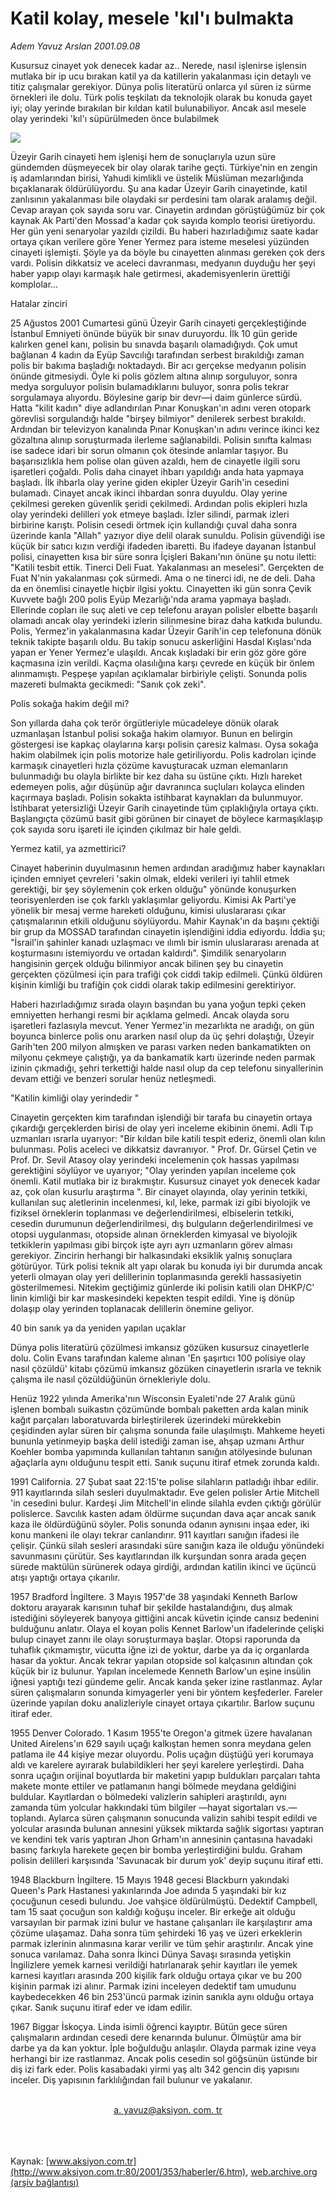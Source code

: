 # Katil kolay, mesele 'kıl'ı bulmakta

*Adem Yavuz Arslan 2001.09.08*

<div>
 <p class="spot">
  Kusursuz cinayet yok denecek  kadar az.. Nerede, nasıl işlenirse  işlensin mutlaka bir ip ucu bırakan  katil ya da katillerin yakalanması  için detaylı ve titiz çalışmalar  gerekiyor. Dünya polis literatürü  onlarca yıl süren iz sürme örnekleri ile dolu. Türk polis teşkilatı da  teknolojik olarak bu konuda gayet  iyi; olay yerinde bırakılan bir kıldan katil bulunabiliyor. Ancak asıl  mesele olay yerindeki 'kıl'ı süpürülmeden önce bulabilmek
 </p>
 <p class="metin">
 </p>
 <img border="0" src="/web/20020423064549im_/http://www.aksiyon.com.tr/2001/353/resimler/katil.jpg"/>
 <p class="metin">
  Üzeyir Garih cinayeti hem işlenişi hem de sonuçlarıyla uzun süre gündemden düşmeyecek bir olay olarak tarihe geçti. Türkiye'nin en zengin iş adamlarından birisi, Yahudi kimlikli ve üstelik Müslüman mezarlığında bıçaklanarak öldürülüyordu. Şu ana kadar Üzeyir Garih cinayetinde, katil zanlısının yakalanması bile olaydaki sır perdesini tam olarak aralamış değil. Cevap arayan çok sayıda soru var. Cinayetin ardından görüştüğümüz bir çok kaynak Ak Parti'den Mossad'a kadar çok sayıda komplo teorisi üretiyordu. Her gün yeni senaryolar yazıldı çizildi. Bu haberi hazırladığımız saate kadar ortaya çıkan verilere göre Yener Yermez para isteme meselesi yüzünden cinayeti işlemişti. Şöyle ya da böyle bu cinayetten alınması gereken çok ders vardı. Polisin dikkatsiz ve aceleci davranması, medyanın duyduğu her şeyi haber yapıp olayı karmaşık hale getirmesi, akademisyenlerin ürettiği komplolar...
 </p>
 <p class="metin">
  Hatalar zinciri
 </p>
 <p class="metin">
  25 Ağustos 2001 Cumartesi günü Üzeyir Garih cinayeti gerçekleştiğinde İstanbul Emniyeti önünde büyük bir sınav duruyordu. İlk 10 gün geride kalırken genel kanı, polisin bu sınavda başarılı olamadığıydı. Çok umut bağlanan 4 kadın da Eyüp Savcılığı tarafından serbest bırakıldığı zaman polis bir bakıma başladığı noktadaydı. Bir acı gerçekse medyanın polisin önünde gitmesiydi. Öyle ki polis gözlem altına alınıp sorguluyor, sonra medya sorguluyor polisin bulamadıklarını buluyor, sonra polis tekrar sorgulamaya alıyordu. Böylesine garip bir devr—i daim günlerce sürdü. Hatta "kilit kadın" diye adlandırılan Pınar Konuşkan'ın adını veren otopark görevlisi sorgulandığı halde "birşey bilmiyor" denilerek serbest bırakıldı. Ardından bir televizyon kanalında Pınar Konuşkan'ın adını verince ikinci kez gözaltına alınıp soruşturmada ilerleme sağlanabildi. Polisin sınıfta kalması ise sadece idari bir sorun olmanın çok ötesinde anlamlar taşıyor. Bu başarısızlıkla hem polise olan güven azaldı, hem de cinayetle ilgili soru işaretleri çoğaldı. Polis daha cinayet ihbarı yapıldığı anda hata yapmaya başladı. İlk ihbarla olay yerine giden ekipler Üzeyir Garih'in cesedini bulamadı. Cinayet ancak ikinci ihbardan sonra duyuldu. Olay yerine çekilmesi gereken güvenlik şeridi çekilmedi. Ardından polis ekipleri hızla olay yerindeki delilleri yok etmeye başladı. İzler silindi, parmak izleri birbirine karıştı. Polisin cesedi örtmek için kullandığı çuval daha sonra üzerinde kanla "Allah" yazıyor diye delil olarak sunuldu. Polisin güvendiği ise küçük bir satıcı kızın verdiği ifadeden ibaretti. Bu ifadeye dayanan İstanbul polisi, cinayetten kısa bir süre sonra İçişleri Bakanı'nın önüne şu notu iletti: "Katili tesbit ettik. Tinerci Deli Fuat. Yakalanması an meselesi". Gerçekten de Fuat N'nin yakalanması çok sürmedi. Ama o ne tinerci idi, ne de deli. Daha da en önemlisi cinayetle hiçbir ilgisi yoktu. Cinayetten iki gün sonra Çevik Kuvvete bağlı 200 polis Eyüp Mezarlığı'nda arama yapmaya başladı. Ellerinde copları ile suç aleti ve cep telefonu arayan polisler elbette başarılı olamadı ancak olay yerindeki izlerin silinmesine biraz daha katkıda bulundu. Polis, Yermez'in yakalanmasına kadar Üzeyir Garih'in cep telefonuna dönük teknik takipte başarılı oldu. Bu takip sonucu askerliğini Hasdal Kışlası'nda yapan er Yener Yermez'e ulaşıldı. Ancak kışladaki bir erin göz göre göre kaçmasına izin verildi. Kaçma olasılığına karşı çevrede en küçük bir önlem alınmamıştı. Peşpeşe yapılan açıklamalar birbiriyle çelişti. Sonunda polis mazereti bulmakta gecikmedi: "Sanık çok zeki".
 </p>
 <p class="metin">
  Polis sokağa hakim değil mi?
 </p>
 <p class="metin">
  Son yıllarda daha çok terör örgütleriyle mücadeleye dönük olarak uzmanlaşan İstanbul polisi sokağa hakim olamıyor. Bunun en belirgin göstergesi ise kapkaç olaylarına karşı polisin çaresiz kalması. Oysa sokağa hakim olabilmek için polis motorize hale getiriliyordu. Polis kadroları içinde karmaşık cinayetleri hızla çözüme kavuşturacak uzman elemanların bulunmadığı bu olayla birlikte bir kez daha su üstüne çıktı. Hızlı hareket edemeyen polis, ağır düşünüp ağır davranınca suçluları kolayca elinden kaçırmaya başladı. Polisin sokakta istihbarat kaynakları da bulunmuyor. İstihbarat yetersizliği Üzeyir Garih cinayetinde tüm çıplaklığıyla ortaya çıktı. Başlangıçta çözümü basit gibi görünen bir cinayet de böylece karmaşıklaşıp çok sayıda soru işareti ile içinden çıkılmaz bir hale geldi.
 </p>
 <p class="metin">
  Yermez katil, ya azmettirici?
 </p>
 <p class="metin">
  Cinayet haberinin duyulmasının hemen ardından aradığımız haber kaynakları içinden emniyet çevreleri 'sakin olmak, eldeki verileri iyi tahlil etmek gerektiği, bir şey söylemenin çok erken olduğu" yönünde konuşurken teorisyenlerden ise çok farklı yaklaşımlar geliyordu. Kimisi Ak Parti'ye yönelik bir mesaj verme hareketi olduğunu, kimisi uluslararası çıkar çatışmalarının etkili olduğunu söylüyordu. Mahir Kaynak'ın da başını çektiği bir grup da MOSSAD tarafından cinayetin işlendiğini iddia ediyordu. İddia şu; "İsrail'in şahinler kanadı uzlaşmacı ve ılımlı bir ismin uluslararası arenada at koşturmasını istemiyordu ve ortadan kaldırdı". Şimdilik senaryoların hangisinin gerçek olduğu bilinmiyor ancak bilinen şey bu cinayetin gerçekten çözülmesi için para trafiği çok ciddi takip edilmeli. Çünkü öldüren kişinin kimliği bu trafiğin çok ciddi olarak takip edilmesini gerektiriyor.
 </p>
 <p class="metin">
  Haberi hazırladığımız sırada olayın başından bu yana yoğun tepki çeken emniyetten herhangi resmi bir açıklama gelmedi. Ancak olayda soru işaretleri fazlasıyla mevcut. Yener Yermez'in mezarlıkta ne aradığı, on gün boyunca binlerce polis onu ararken nasıl olup da üç şehri dolaştığı, Üzeyir Garih'ten 200 milyon almışken ve parası varken neden bankamatikten on milyonu çekmeye çalıştığı, ya da bankamatik kartı üzerinde neden parmak izinin çıkmadığı, şehri terkettiği halde nasıl olup da cep telefonu sinyallerinin devam ettiği ve benzeri sorular henüz netleşmedi.
 </p>
 <p class="metin">
  "Katilin kimliği olay yerindedir "
 </p>
 <p class="metin">
  Cinayetin gerçekten kim tarafından işlendiği bir tarafa bu cinayetin ortaya çıkardığı gerçeklerden birisi de olay yeri inceleme ekibinin önemi. Adli Tıp uzmanları ısrarla uyarıyor: "Bir kıldan bile katili tespit ederiz, önemli olan kılın bulunması. Polis aceleci ve dikkatsiz davranıyor. " Prof. Dr. Gürsel Çetin ve Prof. Dr. Sevil Atasoy olay yerindeki incelemenin çok hassas yapılması gerektiğini söylüyor ve uyarıyor; "Olay yerinden yapılan inceleme çok önemli. Katil mutlaka bir iz bırakmıştır. Kusursuz cinayet yok denecek kadar az, çok olan kusurlu araştırma ". Bir cinayet olayında, olay yerinin tetkiki, kullanılan suç aletlerinin incelenmesi, kıl, leke, parmak izi gibi biyolojik ve fiziksel örneklerin toplanması ve değerlendirilmesi, elbiselerin tetkiki, cesedin durumunun değerlendirilmesi, dış bulguların değerlendirilmesi ve otopsi uygulanması, otopside alınan örneklerden kimyasal ve biyolojik tetkiklerin yapılması gibi birçok işte ayrı ayrı uzmanların görev alması gerekiyor. Zincirin herhangi bir halkasındaki eksiklik yalnış sonuçlara götürüyor. Türk polisi teknik alt yapı olarak bu konuda iyi bir durumda ancak yeterli olmayan olay yeri delillerinin toplanmasında gerekli hassasiyetin gösterilmemesi. Nitekim geçtiğimiz günlerde iki polisin katili olan DHKP/C' linin kimliği bir kar maskesindeki kepekten tespit edildi. Yine iş dönüp dolaşıp olay yerinden toplanacak delillerin önemine geliyor.
 </p>
 <p class="metin">
 </p>
 <p class="arabaslik">
  40 bin sanık ya da yeniden yapılan uçaklar
 </p>
 <p class="metin">
  Dünya polis literatürü çözülmesi imkansız gözüken kusursuz cinayetlerle dolu. Colin Evans tarafından kaleme alınan 'En şaşırtıcı 100 polisiye olay nasıl çözüldü' kitabı çözümü imkansız gözüken cinayetlerin ısrarla ve teknik çalışma ile nasıl çözüldüğünün örnekleriyle dolu.
 </p>
 <p class="metin">
  Henüz 1922 yılında Amerika'nın Wisconsin Eyaleti'nde 27 Aralık günü işlenen bombalı suikastın çözümünde bombalı paketten arda kalan minik kağıt parçaları laboratuvarda birleştirilerek üzerindeki mürekkebin çeşidinden aylar süren bir çalışma sonunda faile ulaşılmıştı. Mahkeme heyeti bununla yetinmeyip başka delil istediği zaman ise, ahşap uzmanı Arthur Koehler bomba yapımında kullanılan tahtanın sanığın atölyesinde bulunan ağaçlarla aynı olduğunu tespit etti. Sanık suçunu itiraf etmek zorunda kaldı.
 </p>
 <p class="metin">
  1991 California. 27 Şubat saat 22:15'te polise silahların patladığı ihbar edilir. 911 kayıtlarında silah sesleri duyulmaktadır. Eve gelen polisler Artie Mitchell 'in cesedini bulur. Kardeşi Jim Mitchell'in elinde silahla evden çıktığı görülür polislerce. Savcılık kasten adam öldürme suçundan dava açar ancak sanık kaza ile öldürdüğünü söyler. Polis sonunda odanın aynısını inşaa eder, iki konu mankeni ile olayı tekrar canlandırır. 911 kayıtları sanığın ifadesi ile çelişir. Çünkü silah sesleri arasındaki süre sanığın kaza ile olduğu yönündeki savunmasını çürütür. Ses kayıtlarından ilk kurşundan sonra arada geçen sürede maktülün sürünerek odaya girdiği, ardından katilin ikinci ve üçüncü atışı yaptığı ortaya çıkarılır.
 </p>
 <p class="metin">
  1957 Bradford İngiltere. 3 Mayıs 1957'de 38 yaşındaki Kenneth Barlow doktoru arayarak karısının tuhaf bir şekilde hastalandığını, duş almak istediğini söyleyerek banyoya gittiğini ancak küvetin içinde cansız bedenini bulduğunu anlatır. Olaya el koyan polis Kennet Barlow'un ifadelerinde çelişki bulup cinayet zannı ile olayı soruşturmaya başlar. Otopsi raporunda da tuhaflık çıkmamıştır, vücutta iğne izi de yoktur, darbe ya da iç organlarda hasar da yoktur. Ancak tekrar yapılan otopside sol kalçasının altından çok küçük bir iz bulunur. Yapılan incelemede Kenneth Barlow'un eşine insülin iğnesi yaptığı tezi gündeme gelir. Ancak kanda şeker izine rastlanmaz. Aylar süren çalışmaların sonunda kimyagerler yeni bir yöntem keşfederler. Fareler üzerinde yapılan doku analizleriyle cinayet ortaya çıkartılır. Barlow suçunu itiraf eder.
 </p>
 <p class="metin">
  1955 Denver Colorado. 1 Kasım 1955'te Oregon'a gitmek üzere havalanan United Airelens'ın 629 sayılı uçağı kalkıştan hemen sonra meydana gelen patlama ile 44 kişiye mezar oluyordu. Polis uçağın düştüğü yeri korumaya aldı ve karelere ayırarak bulabildikleri her şeyi karelere yerleştirdi. Daha sonra uçağın orijinal boyutlarda bir maketini yapıp buldukları parçaları tahta makete monte ettiler ve patlamanın hangi bölmede meydana geldiğini buldular. Kayıtlardan o bölmedeki valizlerin sahipleri araştırıldı, aynı zamanda tüm yolcular hakkındaki tüm bilgiler —hayat sigortaları vs.— toplandı. Aylarca süren çalışmanın sonucunda valizin sahibi tespit edildi ve yolcular arasında bulunan annesini yüksek miktarda sağlık sigortası yaptıran ve kendini tek varis yaptıran Jhon Grham'ın annesinin çantasına havadaki basınç farkıyla harekete geçen bir bomba yerleştirdiğini buldu. Graham polisin delilleri karşısında 'Savunacak bir durum yok' deyip suçunu itiraf etti.
 </p>
 <p class="metin">
  1948 Blackburn İngiltere. 15 Mayıs 1948 gecesi Blackburn yakındaki Queen's Park Hastanesi yakınlarında Joe adında 5 yaşındaki bir kız çocuğunun cesedi bulundu. Joe vahşice öldürülmüştü. Dedektif Campbell, tam 15 saat çocuğun son kaldığı koğuşu inceler. Bir erkeğe ait olduğu varsayılan bir parmak izini bulur ve hastane çalışanları ile karşılaştırır ama çözüme ulaşamaz. Daha sonra tüm şehirdeki 16 yaş ve üzeri erkeklerin parmak izlerinin alınmasına karar verilir ve tüm şehir araştırılır. Ancak yine sonuca varılamaz. Daha sonra İkinci Dünya Savaşı sırasında yetişkin İngilizlere yemek karnesi verildiği hatırlanarak şehir kayıtları ile yemek karnesi kayıtları arasında 200 kişilik fark olduğu ortaya çıkar ve bu 200 kişinin parmak izi alınır. Parmak izini inceleyen dedektif tam umudunu kaybedecekken 46 bin 253'üncü parmak izinin sanıkla aynı olduğu ortaya çıkar. Sanık suçunu itiraf eder ve idam edilir.
 </p>
 <p class="metin">
  1967 Biggar İskoçya. Linda isimli öğrenci kayıptır. Bütün gece süren çalışmaların ardından cesedi dere kenarında bulunur. Ölmüştür ama bir darbe ya da kan yoktur. İple boğulduğu anlaşılır. Olayda parmak izine veya herhangi bir ize rastlanmaz. Ancak polis cesedin sol göğsünün üstünde bir diş izi fark eder. Polis kasabadaki yirmi yaş altı 342 gencin diş yapısını inceler. Diş yapısının farklılığından fail bulunur ve yakalanır.
 </p>
 <p class="metin">
 </p>
 <br/>
 <center>
  <a class="anaorta" href="http://web.archive.org/web/20020423064549/mailto:a. yavuz@aksiyon. com. tr">
   a. yavuz@aksiyon. com. tr
  </a>
 </center>
 <br/>
 <br/>
 <br/>
</div>

Kaynak: [www.aksiyon.com.tr](http://www.aksiyon.com.tr:80/2001/353/haberler/6.htm), [web.archive.org (arşiv bağlantısı)](http://web.archive.org/web/20020423064549/http://www.aksiyon.com.tr:80/2001/353/haberler/6.htm)
